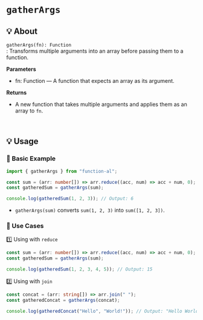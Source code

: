 # `gatherArgs`

## 💡 About

`gatherArgs(fn): Function`  
: Transforms multiple arguments into an array before passing them to a function.

**Parameters**

- fn: Function — A function that expects an array as its argument.

**Returns**

- A new function that takes multiple arguments and applies them as an array to `fn`.

<br />

## 💡 Usage

### 📌 Basic Example

```ts
import { gatherArgs } from "function-al";

const sum = (arr: number[]) => arr.reduce((acc, num) => acc + num, 0);
const gatheredSum = gatherArgs(sum);

console.log(gatheredSum(1, 2, 3)); // Output: 6
```

- `gatherArgs(sum)` converts `sum(1, 2, 3)` into `sum([1, 2, 3])`.

### 📌 Use Cases

1️⃣ Using with `reduce`

```ts
const sum = (arr: number[]) => arr.reduce((acc, num) => acc + num, 0);
const gatheredSum = gatherArgs(sum);

console.log(gatheredSum(1, 2, 3, 4, 5)); // Output: 15
```

2️⃣ Using with `join`

```ts
const concat = (arr: string[]) => arr.join(" ");
const gatheredConcat = gatherArgs(concat);

console.log(gatheredConcat("Hello", "World!")); // Output: "Hello World!"
```

